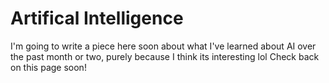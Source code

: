 <h1>Artifical Intelligence</h1>
I'm going to write a piece here soon about what I've learned about AI over the past month or two, purely because I think its interesting lol
Check back on this page soon!